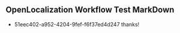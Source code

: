 ## OpenLocalization Workflow Test MarkDown
* 51eec402-a952-4204-9fef-f6f37ed4d247 thanks!

<!--HONumber=Aug16_HO5-->


